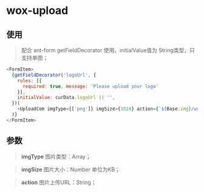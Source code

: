# wox-upload

## 使用

> 配合 ant-form getFieldDecorator 使用，initialValue值为 String类型，只支持单图；

```javascript
<FormItem>
  {getFieldDecorator('logoUrl', {
    rules: [{
      required: true, message: 'Please upload your logo'
    }],
    initialValue: curData.logoUrl || '',
  })(
    <UploadCom imgType={['png']} imgSize={1024} action={`${Base.img}/wximg/dppLogo/upload`}/>
  )}
</FormItem>
```

## 参数

> **imgType** 图片类型：Array；

> **imgSize** 图片大小：Number 单位为KB；

> **action**  图片上传URL：String；